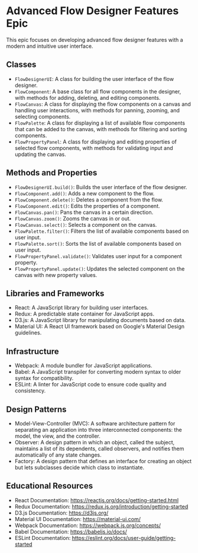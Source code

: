 # Advanced Flow Designer Features Epic

This epic focuses on developing advanced flow designer features with a modern and intuitive user interface. 

## Classes

- `FlowDesignerUI`: A class for building the user interface of the flow designer.
- `FlowComponent`: A base class for all flow components in the designer, with methods for adding, deleting, and editing components.
- `FlowCanvas`: A class for displaying the flow components on a canvas and handling user interactions, with methods for panning, zooming, and selecting components.
- `FlowPalette`: A class for displaying a list of available flow components that can be added to the canvas, with methods for filtering and sorting components.
- `FlowPropertyPanel`: A class for displaying and editing properties of selected flow components, with methods for validating input and updating the canvas.

## Methods and Properties

- `FlowDesignerUI.build()`: Builds the user interface of the flow designer.
- `FlowComponent.add()`: Adds a new component to the flow.
- `FlowComponent.delete()`: Deletes a component from the flow.
- `FlowComponent.edit()`: Edits the properties of a component.
- `FlowCanvas.pan()`: Pans the canvas in a certain direction.
- `FlowCanvas.zoom()`: Zooms the canvas in or out.
- `FlowCanvas.select()`: Selects a component on the canvas.
- `FlowPalette.filter()`: Filters the list of available components based on user input.
- `FlowPalette.sort()`: Sorts the list of available components based on user input.
- `FlowPropertyPanel.validate()`: Validates user input for a component property.
- `FlowPropertyPanel.update()`: Updates the selected component on the canvas with new property values.

## Libraries and Frameworks

- React: A JavaScript library for building user interfaces.
- Redux: A predictable state container for JavaScript apps.
- D3.js: A JavaScript library for manipulating documents based on data.
- Material UI: A React UI framework based on Google's Material Design guidelines.

## Infrastructure

- Webpack: A module bundler for JavaScript applications.
- Babel: A JavaScript transpiler for converting modern syntax to older syntax for compatibility.
- ESLint: A linter for JavaScript code to ensure code quality and consistency.

## Design Patterns

- Model-View-Controller (MVC): A software architecture pattern for separating an application into three interconnected components: the model, the view, and the controller.
- Observer: A design pattern in which an object, called the subject, maintains a list of its dependents, called observers, and notifies them automatically of any state changes.
- Factory: A design pattern that defines an interface for creating an object but lets subclasses decide which class to instantiate.

## Educational Resources

- React Documentation: https://reactjs.org/docs/getting-started.html
- Redux Documentation: https://redux.js.org/introduction/getting-started
- D3.js Documentation: https://d3js.org/
- Material UI Documentation: https://material-ui.com/
- Webpack Documentation: https://webpack.js.org/concepts/
- Babel Documentation: https://babeljs.io/docs/
- ESLint Documentation: https://eslint.org/docs/user-guide/getting-started

